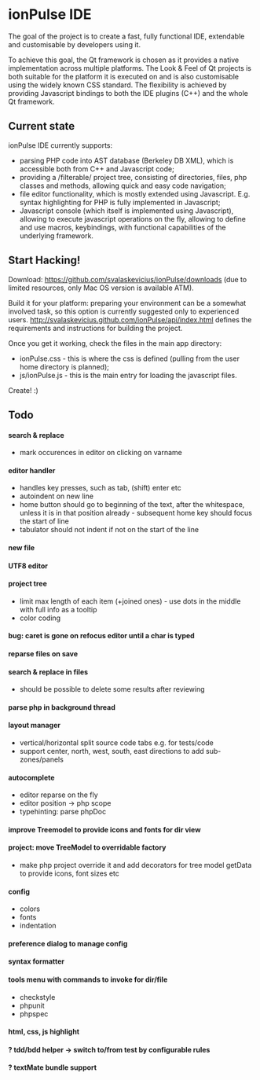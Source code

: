 ionPulse IDE
============

The goal of the project is to create a fast, fully functional IDE, extendable and customisable by developers using it.

To achieve this goal, the Qt framework is chosen as it provides a native implementation across multiple platforms. The Look & Feel of Qt projects is both suitable for the platform it is executed on and is also customisable using the widely known CSS standard. The flexibility is achieved by providing Javascript bindings to both the IDE plugins (C++) and the whole Qt framework.


Current state
-------------

ionPulse IDE currently supports:
* parsing PHP code into AST database (Berkeley DB XML), which is accessible both from C++ and Javascript code;
* providing a /filterable/ project tree, consisting of directories, files, php classes and methods, allowing quick and easy code navigation;
* file editor functionality, which is mostly extended using Javascript. E.g. syntax highlighting for PHP is fully implemented in Javascript;
* Javascript console (which itself is implemented using Javascript), allowing to execute javascript operations on the fly, allowing to define and use macros, keybindings, with functional capabilities of the underlying framework.


Start Hacking!
--------------

Download:
https://github.com/svalaskevicius/ionPulse/downloads (due to limited resources, only Mac OS version is available ATM).

Build it for your platform:
preparing your environment can be a somewhat involved task, so this option is currently suggested only to experienced users.
http://svalaskevicius.github.com/ionPulse/api/index.html defines the requirements and instructions for building the project.

Once you get it working, check the files in the main app directory:
* ionPulse.css - this is where the css is defined (pulling from the user home directory is planned);
* js/ionPulse.js - this is the main entry for loading the javascript files.

Create! :)


Todo
----

#### search & replace
* mark occurences in editor on clicking on varname

#### editor handler
* handles key presses, such as tab, (shift) enter etc
* autoindent on new line
* home button should go to beginning of the text, after the whitespace, unless it is in that position already - subsequent home key should focus the start of line
* tabulator should not indent if not on the start of the line

#### new file

#### UTF8 editor

#### project tree
* limit max length of each item (+joined ones) - use dots in the middle with full info as a tooltip
* color coding

#### bug: caret is gone on refocus editor until a char is typed

#### reparse files on save

#### search & replace in files
* should be possible to delete some results after reviewing

#### parse php in background thread

#### layout manager
* vertical/horizontal split source code tabs e.g. for tests/code
* support center, north, west, south, east directions to add sub-zones/panels

#### autocomplete
* editor reparse on the fly
* editor position -> php scope
* typehinting: parse phpDoc

#### improve Treemodel to provide icons and fonts for dir view

#### project: move TreeModel to overridable factory
* make php project override it and add decorators for tree model getData to provide icons, font sizes etc

#### config
* colors
* fonts
* indentation

#### preference dialog to manage config

#### syntax formatter

#### tools menu with commands to invoke for dir/file
* checkstyle
* phpunit
* phpspec

#### html, css, js highlight

#### ? tdd/bdd helper -> switch to/from test by configurable rules

#### ? textMate bundle support


